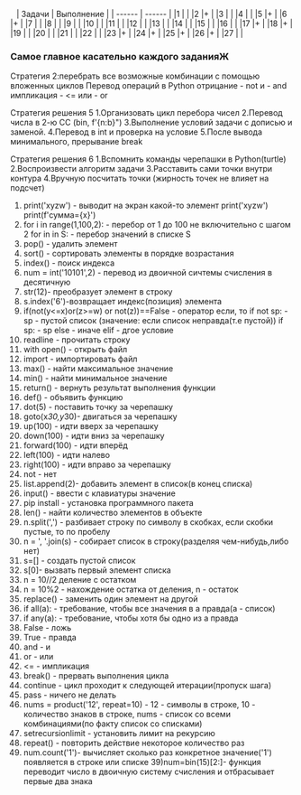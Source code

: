    
| Задачи | Выполнение |
| ------ | ------ |
|1 | |
|2 |+ |
|3 | |
|4 | |
|5 |+ |
|6 |+ |
|7 | |
|8 | |
|9 | |
|10 | |
|11 | |
|12 | |
|13 | |
|14 | |
|15 | |
|16 | |
|17 |+ |
|18 |+ |
|19 | |
|20 | |
|21 | |
|22 | |
|23 |+ |
|24 |+ |
|25 |+ |
|26 |+ |
|27 | |


### Самое главное касательно каждого заданияЖ

Стратегия 2:перебрать все возможные комбинации с помощью вложенных циклов
Перевод операций в Python
отрицание - not
и - and
импликация - <=
или - or 

Стратегия решения 5
1.Организовать цикл перебора чисел
2.Перевод числа в 2-ю СС (bin, f'{n:b}")
3.Выполнение условий задачи с дописью и заменой.
4.Перевод в int и проверка на условие
5.После вывода минимального, прерывание break 

Стратегия решения 6
1.Вспомнить команды черепашки в Python(turtle)
2.Воспроизвести алгоритм задачи
3.Расставить сами точки внутри контура
4.Вручную посчитать точки (жирность точек не влияет на подсчет)

1) print('xyzw') - выводит на экран какой-то элемент 
print('xyzw') print(f'сумма={x}') 
2) for i in range(1,100,2): - перебор от 1 до 100 не включительно с шагом 2
for in in S: - перебор значений в списке S
3) pop() - удалить элемент 
4) sort() - сортировать элементы в порядке возрастания 
5) index() - поиск индекса
6) num = int('10101',2) - перевод из двоичной сичтемы счисления в десятичную
7) str(12)- преобразует элемент в строку
8) s.index('6')-возвращает индекс(позиция) элемента 
8) if(not(y<=x)or(z>=w) or not(z))==False - оператор если, то
  if not sp: - sp - пустой список (значение: если список неправда(т.е пустой))
  if sp: - sp
  else - иначе
  elif - дгое условие
6) readline - прочитать строку
7) with open() - открыть файл
8) import - импортировать файл
9) max() - найти максимальное значение
10) min() - найти минимальное значение
11) return() - вернуть результат выполнения функции
12) def() - объявить функцию
13) dot(5) - поставить точку за черепашку
14) goto(x*30,y*30)- двигаться за черепашку
15) up(100) - идти вверх за черепашку
16) down(100) - идти вниз за черепашку
17) forward(100) - идти вперёд
17) left(100) - идти налево
17) right(100) - идти вправо за черепашку
18) not - нет
19) list.append(2)- добавить элемент в список(в конец списка)
20) input() - ввести с клавиатуры значение
21) pip install - установка программного пакета 
22) len() - найти количество элементов в объекте
22) n.split(',') - разбивает строку по символу в скобках, если скобки пустые, то по пробелу
22) n = ', '.join(s) - собирает список в строку(разделяя чем-нибудь,либо нет) 
22) s=[] - создать пустой список
22) s[0]- вызвать первый элемент списка
23) n = 10//2 деление с остатком
24) n = 10%2 - нахождение остатка от деления, n - остаток
25) replace() - заменить один элемент на другой
26) if all(a): - требование, чтобы все значения в a правда(a - список)
26) if any(a): - требование, чтобы хотя бы одно из а правда 
27) False -  ложь
28) True - правда
29) and - и
30) or - или
31) <= - импликация
32) break() - прервать выполнения цикла 
33) continue - цикл проходит к следующей итерации(пропуск шага)
34) pass - ничего не делать
35) nums = product('12', repeat=10) - 12 - символы в строке, 10 - количество знаков в строке, nums - список со всеми комбинациями(по факту список со списками)
36) setrecursionlimit - установить лимит на рекурсию 
37) repeat() - повторить действие некоторое количество раз
38) num.count('1')- вычисляет сколько раз конкретное значение('1') появляется в строке или списке
39)num=bin(15)[2:]- функция переводит число в двоичную систему счисления и отбрасывает первые два знака


